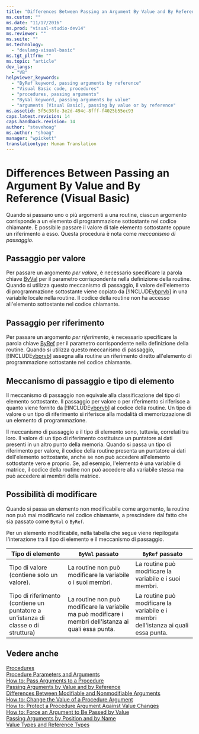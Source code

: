 ```yaml
---
title: "Differences Between Passing an Argument By Value and By Reference (Visual Basic) | Microsoft Docs"
ms.custom: ""
ms.date: "11/17/2016"
ms.prod: "visual-studio-dev14"
ms.reviewer: ""
ms.suite: ""
ms.technology: 
  - "devlang-visual-basic"
ms.tgt_pltfrm: ""
ms.topic: "article"
dev_langs: 
  - "VB"
helpviewer_keywords: 
  - "ByRef keyword, passing arguments by reference"
  - "Visual Basic code, procedures"
  - "procedures, passing arguments"
  - "ByVal keyword, passing arguments by value"
  - "arguments [Visual Basic], passing by value or by reference"
ms.assetid: 5f5c38fe-3e2d-494c-8fff-f4025b55ec93
caps.latest.revision: 14
caps.handback.revision: 14
author: "stevehoag"
ms.author: "shoag"
manager: "wpickett"
translationtype: Human Translation
---
```

# Differences Between Passing an Argument By Value and By Reference (Visual Basic)
Quando si passano uno o più argomenti a una routine, ciascun argomento corrisponde a un elemento di programmazione sottostante nel codice chiamante.  È possibile passare il valore di tale elemento sottostante oppure un riferimento a esso.  Questa procedura è nota come *meccanismo di passaggio*.  
  
## Passaggio per valore  
 Per passare un argomento *per valore*, è necessario specificare la parola chiave [ByVal](../../../../visual-basic/language-reference/modifiers/byval.md) per il parametro corrispondente nella definizione della routine.  Quando si utilizza questo meccanismo di passaggio, il valore dell'elemento di programmazione sottostante viene copiato da [!INCLUDE[vbprvb](../../../../csharp/programming-guide/concepts/linq/includes/vbprvb_md.md)] in una variabile locale nella routine.  Il codice della routine non ha accesso all'elemento sottostante nel codice chiamante.  
  
## Passaggio per riferimento  
 Per passare un argomento *per riferimento*, è necessario specificare la parola chiave [ByRef](../../../../visual-basic/language-reference/modifiers/byref.md) per il parametro corrispondente nella definizione della routine.  Quando si utilizza questo meccanismo di passaggio, [!INCLUDE[vbprvb](../../../../csharp/programming-guide/concepts/linq/includes/vbprvb_md.md)] assegna alla routine un riferimento diretto all'elemento di programmazione sottostante nel codice chiamante.  
  
## Meccanismo di passaggio e tipo di elemento  
 Il meccanismo di passaggio non equivale alla classificazione del tipo di elemento sottostante.  Il passaggio per valore o per riferimento si riferisce a quanto viene fornito da [!INCLUDE[vbprvb](../../../../csharp/programming-guide/concepts/linq/includes/vbprvb_md.md)] al codice della routine.  Un tipo di valore o un tipo di riferimento si riferisce alla modalità di memorizzazione di un elemento di programmazione.  
  
 Il meccanismo di passaggio e il tipo di elemento sono, tuttavia, correlati tra loro.  Il valore di un tipo di riferimento costituisce un puntatore ai dati presenti in un altro punto della memoria.  Quando si passa un tipo di riferimento per valore, il codice della routine presenta un puntatore ai dati dell'elemento sottostante, anche se non può accedere all'elemento sottostante vero e proprio.  Se, ad esempio, l'elemento è una variabile di matrice, il codice della routine non può accedere alla variabile stessa ma può accedere ai membri della matrice.  
  
## Possibilità di modificare  
 Quando si passa un elemento non modificabile come argomento, la routine non può mai modificarlo nel codice chiamante, a prescindere dal fatto che sia passato come `ByVal` o `ByRef`.  
  
 Per un elemento modificabile, nella tabella che segue viene riepilogata l'interazione tra il tipo di elemento e il meccanismo di passaggio.  
  
|Tipo di elemento|`ByVal` passato|`ByRef` passato|  
|----------------------|---------------------|---------------------|  
|Tipo di valore \(contiene solo un valore\).|La routine non può modificare la variabile o i suoi membri.|La routine può modificare la variabile e i suoi membri.|  
|Tipo di riferimento \(contiene un puntatore a un'istanza di classe o di struttura\)|La routine non può modificare la variabile ma può modificare i membri dell'istanza ai quali essa punta.|La routine può modificare la variabile e i membri dell'istanza ai quali essa punta.|  
  
## Vedere anche  
 [Procedures](../../../../visual-basic/programming-guide/language-features/procedures/index.md)   
 [Procedure Parameters and Arguments](../../../../visual-basic/programming-guide/language-features/procedures/procedure-parameters-and-arguments.md)   
 [How to: Pass Arguments to a Procedure](../../../../visual-basic/programming-guide/language-features/procedures/how-to-pass-arguments-to-a-procedure.md)   
 [Passing Arguments by Value and by Reference](../../../../visual-basic/programming-guide/language-features/procedures/passing-arguments-by-value-and-by-reference.md)   
 [Differences Between Modifiable and Nonmodifiable Arguments](../../../../visual-basic/programming-guide/language-features/procedures/differences-between-modifiable-and-nonmodifiable-arguments.md)   
 [How to: Change the Value of a Procedure Argument](../../../../visual-basic/programming-guide/language-features/procedures/how-to-change-the-value-of-a-procedure-argument.md)   
 [How to: Protect a Procedure Argument Against Value Changes](../../../../visual-basic/programming-guide/language-features/procedures/how-to-protect-a-procedure-argument-against-value-changes.md)   
 [How to: Force an Argument to Be Passed by Value](../../../../visual-basic/programming-guide/language-features/procedures/how-to-force-an-argument-to-be-passed-by-value.md)   
 [Passing Arguments by Position and by Name](../../../../visual-basic/programming-guide/language-features/procedures/passing-arguments-by-position-and-by-name.md)   
 [Value Types and Reference Types](../../../../visual-basic/programming-guide/language-features/data-types/value-types-and-reference-types.md)